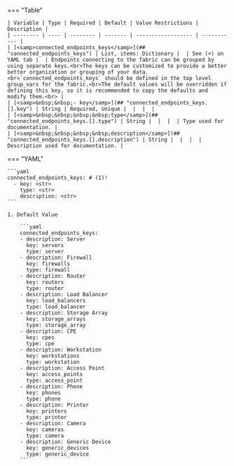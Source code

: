 <!--
  ~ Copyright (c) 2023 Arista Networks, Inc.
  ~ Use of this source code is governed by the Apache License 2.0
  ~ that can be found in the LICENSE file.
  -->
=== "Table"

    | Variable | Type | Required | Default | Value Restrictions | Description |
    | -------- | ---- | -------- | ------- | ------------------ | ----------- |
    | [<samp>connected_endpoints_keys</samp>](## "connected_endpoints_keys") | List, items: Dictionary |  | See (+) on YAML tab |  | Endpoints connecting to the fabric can be grouped by using separate keys.<br>The keys can be customized to provide a better better organization or grouping of your data.<br>`connected_endpoints_keys` should be defined in the top level group_vars for the fabric.<br>The default values will be overridden if defining this key, so it is recommended to copy the defaults and modify them.<br> |
    | [<samp>&nbsp;&nbsp;- key</samp>](## "connected_endpoints_keys.[].key") | String | Required, Unique |  |  |  |
    | [<samp>&nbsp;&nbsp;&nbsp;&nbsp;type</samp>](## "connected_endpoints_keys.[].type") | String |  |  |  | Type used for documentation. |
    | [<samp>&nbsp;&nbsp;&nbsp;&nbsp;description</samp>](## "connected_endpoints_keys.[].description") | String |  |  |  | Description used for documentation. |

=== "YAML"

    ```yaml
    connected_endpoints_keys: # (1)!
      - key: <str>
        type: <str>
        description: <str>
    ```

    1. Default Value

        ```yaml
        connected_endpoints_keys:
        - description: Server
          key: servers
          type: server
        - description: Firewall
          key: firewalls
          type: firewall
        - description: Router
          key: routers
          type: router
        - description: Load Balancer
          key: load_balancers
          type: load_balancer
        - description: Storage Array
          key: storage_arrays
          type: storage_array
        - description: CPE
          key: cpes
          type: cpe
        - description: Workstation
          key: workstations
          type: workstation
        - description: Access Point
          key: access_points
          type: access_point
        - description: Phone
          key: phones
          type: phone
        - description: Printer
          key: printers
          type: printer
        - description: Camera
          key: cameras
          type: camera
        - description: Generic Device
          key: generic_devices
          type: generic_device
        ```
